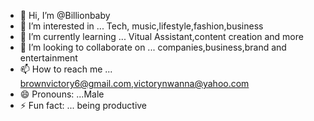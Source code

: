 - 👋 Hi, I’m @Billionbaby
- 👀 I’m interested in ... Tech, music,lifestyle,fashion,business
- 🌱 I’m currently learning ... Vitual Assistant,content creation and more  
- 💞️ I’m looking to collaborate on ... companies,business,brand and entertainment
- 📫 How to reach me ... brownvictory6@gmail.com,victorynwanna@yahoo.com 
- 😄 Pronouns: ...Male
- ⚡ Fun fact: ... being productive

<!---
Billionbaby/Billionbaby is a ✨ special ✨ repository because its `README.md` (this file) appears on your GitHub profile.
You can click the Preview link to take a look at your changes.
--->
